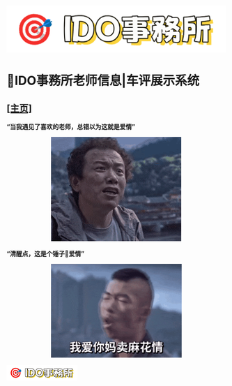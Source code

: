 ![logo](img/logo.png)

# __🏣IDO事務所老师信息|车评展示系统__ 
## __[[主页]](https://idosws.github.io/)__     



__“当我遇见了喜欢的老师，总错以为这就是爱情”__
<div align="center">
  <img src="img/zheshiaiqing.gif" alt="爱情" width="300">
</div>




__“清醒点，这是个锤子🔨爱情”__
<div align="center">
  <img src="img/ainimamaipi.gif" alt="爱锤子" width="300">
</div>





![logo](img/logo-small.png)
